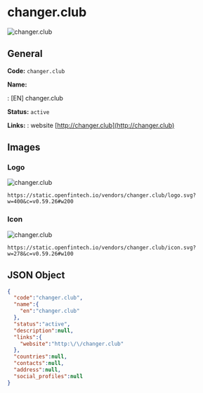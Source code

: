 
# changer.club 
![changer.club](https://static.openfintech.io/vendors/changer.club/logo.svg?w=400&c=v0.59.26#w200)  

## General 
 
**Code:** `changer.club` 
 
**Name:** 
 
:	[EN] changer.club 
 
**Status:** `active` 
 
**Links:** 
: website [http://changer.club](http://changer.club) 
 

## Images 

### Logo 
 
![changer.club](https://static.openfintech.io/vendors/changer.club/logo.svg?w=400&c=v0.59.26#w200)  

```
https://static.openfintech.io/vendors/changer.club/logo.svg?w=400&c=v0.59.26#w200
```  

### Icon 
 
![changer.club](https://static.openfintech.io/vendors/changer.club/icon.svg?w=278&c=v0.59.26#w100)  

```
https://static.openfintech.io/vendors/changer.club/icon.svg?w=278&c=v0.59.26#w100
```  

## JSON Object 

```json
{
  "code":"changer.club",
  "name":{
    "en":"changer.club"
  },
  "status":"active",
  "description":null,
  "links":{
    "website":"http:\/\/changer.club"
  },
  "countries":null,
  "contacts":null,
  "address":null,
  "social_profiles":null
}
```  
